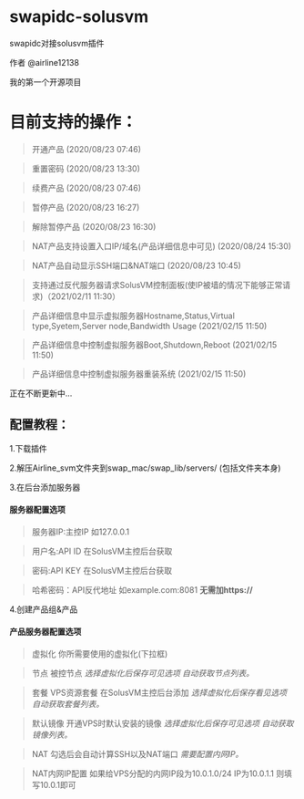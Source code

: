 # swapidc-solusvm
swapidc对接solusvm插件

作者 @airline12138

我的第一个开源项目


# 目前支持的操作：

>开通产品 (2020/08/23 07:46)

>重置密码 (2020/08/23 13:30)

>续费产品 (2020/08/23 07:46)

>暂停产品 (2020/08/23 16:27)

>解除暂停产品 (2020/08/23 16:30)

>NAT产品支持设置入口IP/域名(产品详细信息中可见) (2020/08/24 15:30)

>NAT产品自动显示SSH端口&NAT端口 (2020/08/23 10:45)

>支持通过反代服务器请求SolusVM控制面板(使IP被墙的情况下能够正常请求)（2021/02/11 11:30）

>产品详细信息中显示虚拟服务器Hostname,Status,Virtual type,Syetem,Server node,Bandwidth Usage (2021/02/15 11:50)

>产品详细信息中控制虚拟服务器Boot,Shutdown,Reboot (2021/02/15 11:50)

>产品详细信息中控制虚拟服务器重装系统 (2021/02/15 11:50)

正在不断更新中...


## 配置教程：

1.下载插件

2.解压Airline_svm文件夹到swap_mac/swap_lib/servers/
(包括文件夹本身)

3.在后台添加服务器
#### 服务器配置选项

>服务器IP:主控IP 如127.0.0.1

>用户名:API ID 在SolusVM主控后台获取

>密码:API KEY 在SolusVM主控后台获取

>哈希密码：API反代地址 如example.com:8081 **无需加https://**

4.创建产品组&产品
#### 产品服务器配置选项

>虚拟化 你所需要使用的虚拟化(下拉框)

>节点 被控节点 *选择虚拟化后保存可见选项 自动获取节点列表。*

>套餐 VPS资源套餐 在SolusVM主控后台添加 *选择虚拟化后保存看见选项 自动获取套餐列表。*

>默认镜像 开通VPS时默认安装的镜像 *选择虚拟化后保存可见选项 自动获取镜像列表。*

>NAT 勾选后会自动计算SSH以及NAT端口 *需要配置内网IP。*

>NAT内网IP配置 如果给VPS分配的内网IP段为10.0.1.0/24 IP为10.0.1.1 则填写10.0.1即可
